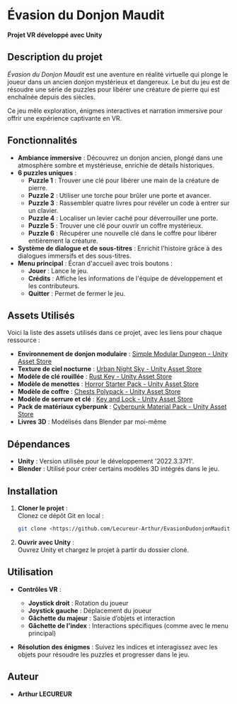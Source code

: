 # Évasion du Donjon Maudit

**Projet VR développé avec Unity**

## Description du projet
*Évasion du Donjon Maudit* est une aventure en réalité virtuelle qui plonge le joueur dans un ancien donjon mystérieux et dangereux. Le but du jeu est de résoudre une série de puzzles pour libérer une créature de pierre qui est enchaînée depuis des siècles.

Ce jeu mêle exploration, énigmes interactives et narration immersive pour offrir une expérience captivante en VR.

## Fonctionnalités

- **Ambiance immersive** : Découvrez un donjon ancien, plongé dans une atmosphère sombre et mystérieuse, enrichie de détails historiques.
- **6 puzzles uniques** : 
  - **Puzzle 1** : Trouver une clé pour libérer une main de la créature de pierre.
  - **Puzzle 2** : Utiliser une torche pour brûler une porte et avancer.
  - **Puzzle 3** : Rassembler quatre livres pour révéler un code à entrer sur un clavier.
  - **Puzzle 4** : Localiser un levier caché pour déverrouiller une porte.
  - **Puzzle 5** : Trouver une clé pour ouvrir un coffre mystérieux.
  - **Puzzle 6** : Récupérer une nouvelle clé dans le coffre pour libérer entièrement la créature.
- **Système de dialogue et de sous-titres** : Enrichit l'histoire grâce à des dialogues immersifs et des sous-titres.
- **Menu principal** : Écran d'accueil avec trois boutons :
  - **Jouer** : Lance le jeu.
  - **Crédits** : Affiche les informations de l'équipe de développement et les contributeurs.
  - **Quitter** : Permet de fermer le jeu.

## Assets Utilisés

Voici la liste des assets utilisés dans ce projet, avec les liens pour chaque ressource :

- **Environnement de donjon modulaire** : [Simple Modular Dungeon - Unity Asset Store](https://assetstore.unity.com/packages/3d/environments/dungeons/simple-modular-dungeon-259641)
- **Texture de ciel nocturne** : [Urban Night Sky - Unity Asset Store](https://assetstore.unity.com/packages/2d/textures-materials/sky/urban-night-sky-134468)
- **Modèle de clé rouillée** : [Rust Key - Unity Asset Store](https://assetstore.unity.com/packages/3d/props/rust-key-167590)
- **Modèle de menottes** : [Horror Starter Pack - Unity Asset Store](https://assetstore.unity.com/packages/3d/props/horror-starter-pack-free-178413)
- **Modèle de coffre** : [Chests Polypack - Unity Asset Store](https://assetstore.unity.com/packages/3d/props/chests-polypack-209167)
- **Modèle de serrure et clé** : [Key and Lock - Unity Asset Store](https://assetstore.unity.com/packages/3d/props/furniture/key-and-lock-193317)
- **Pack de matériaux cyberpunk** : [Cyberpunk Material Pack - Unity Asset Store](https://assetstore.unity.com/packages/2d/textures-materials/cyberpunk-material-pack-six-high-quality-materials-188067)
- **Livres 3D** : Modélisés dans Blender par moi-même

## Dépendances

- **Unity** : Version utilisée pour le développement '2022.3.37f1'.
- **Blender** : Utilisé pour créer certains modèles 3D intégrés dans le jeu.

## Installation

1. **Cloner le projet** :  
   Clonez ce dépôt Git en local :
   ```bash
   git clone <https://github.com/Lecureur-Arthur/EvasionDudonjonMaudit_Solo>
   ```

2. **Ouvrir avec Unity** :  
   Ouvrez Unity et chargez le projet à partir du dossier cloné.

## Utilisation

- **Contrôles VR** :
  - **Joystick droit** : Rotation du joueur
  - **Joystick gauche** : Déplacement du joueur
  - **Gâchette du majeur** : Saisie d’objets et interaction
  - **Gâchette de l'index** : Interactions spécifiques (comme avec le menu principal)

- **Résolution des énigmes** : Suivez les indices et interagissez avec les objets pour résoudre les puzzles et progresser dans le jeu.

## Auteur

- **Arthur LECUREUR**
